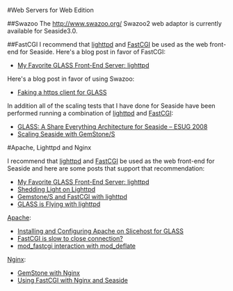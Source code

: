 #Web Servers for Web Edition

##Swazoo
The http://www.swazoo.org/ Swazoo2 web adaptor is currently available for Seaside3.0.

##FastCGI
I recommend that [lighttpd](http://www.lighttpd.net) and [FastCGI](http://www.fastcgi.com/) be used as the web front-end for Seaside. 
Here's a blog post in favor of FastCGI:
* [ My Favorite GLASS Front-End Server: lighttpd](http://kentreis.wordpress.com/2009/10/07/my-favorite-glass-front-end-server-lighttpd/)

Here's a blog post in favor of using Swazoo:
* [Faking a https client for GLASS](http://www.monkeysnatchbanana.com/posts/2010/06/22/faking-a-https-client-for-glass.html)

In addition all of the scaling tests that I have done for Seaside have been performed running a combination of [ lighttpd](http://www.lighttpd.net/)
and [FastCGI](http://www.fastcgi.com/):
* [GLASS: A Share Everything Architecture for Seaside – ESUG 2008](http://gemstonesoup.wordpress.com/2009/10/18/glass-a-share-everything-architecture-for-seaside-esug-2008/)
* [Scaling Seaside with GemStone/S](http://gemstonesoup.wordpress.com/2007/10/19/scaling-seaside-with-gemstones/)

#Apache, Lighttpd and Nginx

I recommend that [lighttpd](http://www.lighttpd.net) and [FastCGI](http://www.fastcgi.com/) be used as the web front-end for Seaside and 
here are some posts that support that recommendation:

* [My Favorite GLASS Front-End Server: lighttpd](http://kentreis.wordpress.com/2009/10/07/my-favorite-glass-front-end-server-lighttpd/)
* [Shedding Light on Lighttpd](http://gemstonesoup.wordpress.com/2008/09/28/shedding-light-on-lighttpd/)
* [Gemstone/S and FastCGI with lighttpd](https://web.archive.org/web/20130615140022/http://miguel.leugim.com.mx/index.php/2008/09/27/gemstones-and-fastcgi-with-lighttpd/)
* [GLASS is Flying with lighttpd](http://gemstonesoup.wordpress.com/2007/10/12/glass-is-flying-with-lighttpd/)
  
[Apache](http://httpd.apache.org/):

* [Installing and Configuring Apache on Slicehost for GLASS](http://programminggems.wordpress.com/2008/09/12/slice-4/)
* [FastCGI is slow to close connection?](http://programminggems.wordpress.com/2010/01/10/fastcgi-2/)
* [mod_fastcgi interaction with mod_deflate](http://programminggems.wordpress.com/2010/01/11/fastcgi-3/)

[Nginx](http://nginx.org/en/):

* [GemStone with Nginx](https://web.archive.org/web/20101008033233/http://www.hyperbomb.com/2009/02/01/gemstone-with-nginx)
* [Using FastCGI with Nginx and Seaside](http://www.monkeysnatchbanana.com/posts/2010/08/17/using-fastcgi-with-nginx-and-seaside.html)
